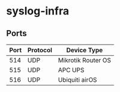 # syslog-infra

## Ports

| Port        | Protocol           | Device Type |
| ------------- | ------------- | ------------- |
| 514 | UDP | Mikrotik Router OS |
| 515 | UDP | APC UPS |
| 516 | UDP | Ubiquiti airOS |

